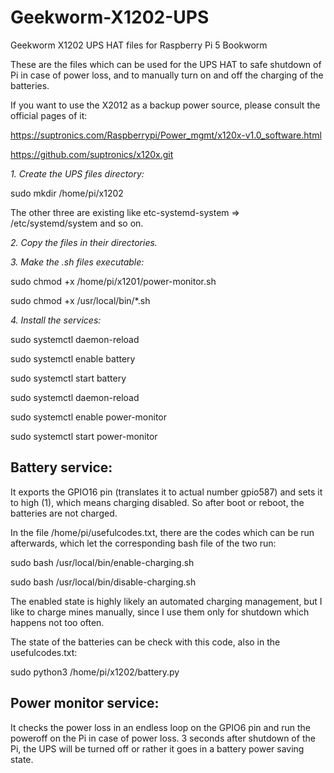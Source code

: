 # Geekworm-X1202-UPS
Geekworm X1202 UPS HAT files for Raspberry Pi 5 Bookworm

These are the files which can be used for the UPS HAT to safe shutdown of Pi in case of power loss, and to manually turn on and off the charging of the batteries.

If you want to use the X2012 as a backup power source, please consult the official pages of it:

https://suptronics.com/Raspberrypi/Power_mgmt/x120x-v1.0_software.html

https://github.com/suptronics/x120x.git

*1. Create the UPS files directory:*

sudo mkdir /home/pi/x1202

The other three are existing like etc-systemd-system => /etc/systemd/system and so on.

*2. Copy the files in their directories.*

*3. Make the .sh files executable:*

sudo chmod +x /home/pi/x1201/power-monitor.sh

sudo chmod +x /usr/local/bin/*.sh

*4. Install the services:*

sudo systemctl daemon-reload

sudo systemctl enable battery

sudo systemctl start battery


sudo systemctl daemon-reload

sudo systemctl enable power-monitor

sudo systemctl start power-monitor

## Battery service:

It exports the GPIO16 pin (translates it to actual number gpio587) and sets it to high (1), which means charging disabled. So after boot or reboot, the batteries are not charged.

In the file /home/pi/usefulcodes.txt, there are the codes which can be run afterwards, which let the corresponding bash file of the two run:

sudo bash /usr/local/bin/enable-charging.sh

sudo bash /usr/local/bin/disable-charging.sh

The enabled state is highly likely an automated charging management, but I like to charge mines manually, since I use them only for shutdown which happens not too often.

The state of the batteries can be check with this code, also in the usefulcodes.txt:

sudo python3 /home/pi/x1202/battery.py

## Power monitor service:

It checks the power loss in an endless loop on the GPIO6 pin and run the poweroff on the Pi in case of power loss. 3 seconds after shutdown of the Pi, the UPS will be turned off or rather it goes in a battery power saving state.
